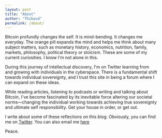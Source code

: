 ```yaml
---
layout: post
title: "About"
author: "Thibaud"
permalink: /about/
---
```


Bitcoin profundly changes the self. It is mind-bending. It changes me everyday. The orange pill expands the mind and helps me think about many subject matters, such as monetary history, economics, nutrition, family, markets, philosophy, political theory or stoïcism. These are some of my current curiosities. I know I'm not alone in this.

During this journey of intellectual discovery, I'm on Twitter learning from and growing with individuals in the cyberspace. There is a fundamental shift towards individual sovereignty, and I trust this site in being a forum where I can expand on these ideas.

While reading articles, listening to podcasts or writing and talking about Bitcoin, I've become fascinated by its inevitable force altering our societal norms—changing the individual working towards achieving true sovereignty and ultimate self responsibility. Get your house in order, or get out.

I write about some of these reflections on this blog. Obviously, you can find me on [Twitter](https://twitter.com/thibm_). You can also email me [here](mailto:hito@thibm.net)

Peace.
